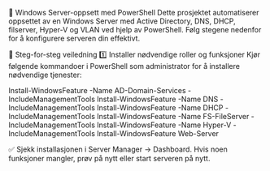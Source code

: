 🚀 Windows Server-oppsett med PowerShell
Dette prosjektet automatiserer oppsettet av en Windows Server med Active Directory, DNS, DHCP, filserver, Hyper-V og VLAN ved hjelp av PowerShell. Følg stegene nedenfor for å konfigurere serveren din effektivt.


📌 Steg-for-steg veiledning
1️⃣ Installer nødvendige roller og funksjoner
Kjør følgende kommandoer i PowerShell som administrator for å installere nødvendige tjenester:

Install-WindowsFeature -Name AD-Domain-Services -IncludeManagementTools
Install-WindowsFeature -Name DNS -IncludeManagementTools
Install-WindowsFeature -Name DHCP -IncludeManagementTools
Install-WindowsFeature -Name FS-FileServer -IncludeManagementTools
Install-WindowsFeature -Name Hyper-V -IncludeManagementTools
Install-WindowsFeature Web-Server

✅ Sjekk installasjonen i Server Manager → Dashboard. Hvis noen funksjoner mangler, prøv på nytt eller start serveren på nytt.
